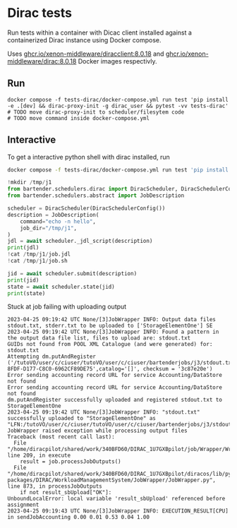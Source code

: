 # Dirac tests

Run tests within a container with Dicac client installed against a containerized Dirac instance using Docker compose.

Uses [ghcr.io/xenon-middleware/diracclient:8.0.18](https://github.com/orgs/xenon-middleware/packages/container/package/diracclient) and [ghcr.io/xenon-middleware/dirac:8.0.18](https://github.com/orgs/xenon-middleware/packages/container/package/dirac) Docker images respectivly.

## Run

```shell
docker compose -f tests-dirac/docker-compose.yml run test 'pip install -e .[dev] && dirac-proxy-init -g dirac_user && pytest -vv tests-dirac'
# TODO move dirac-proxy-init to scheduler/filesytem code
# TODO move command inside docker-compose.yml
```

## Interactive

To get a interactive python shell with dirac installed, run

```bash
docker compose -f tests-dirac/docker-compose.yml run test 'pip install -e .[dev] && dirac-proxy-init -g dirac_user && ipython'
```

```python
!mkdir /tmp/j1
from bartender.schedulers.dirac import DiracScheduler, DiracSchedulerConfig
from bartender.schedulers.abstract import JobDescription

scheduler = DiracScheduler(DiracSchedulerConfig())
description = JobDescription(
    command="echo -n hello",
    job_dir="/tmp/j1",
)
jdl = await scheduler._jdl_script(description)
print(jdl)
!cat /tmp/j1/job.jdl
!cat /tmp/j1/job.sh

jid = await scheduler.submit(description)
print(jid)
state = await scheduler.state(jid)
print(state)
```

Stuck at job failing with uploading output

```
2023-04-25 09:19:42 UTC None/[3]JobWrapper INFO: Output data files stdout.txt, stderr.txt to be uploaded to ['StorageElementOne'] SE
2023-04-25 09:19:42 UTC None/[3]JobWrapper INFO: Found a pattern in the output data file list, files to upload are: stdout.txt
GUIDs not found from POOL XML Catalogue (and were generated) for: stdout.txt
Attempting dm.putAndRegister ('/tutoVO/user/c/ciuser/tutoVO/user/c/ciuser/bartenderjobs/j3/stdout.txt','/home/diracpilot/shared/work/340BFD60/DIRAC_1U7GXBpilot/3/stdout.txt','StorageElementOne',guid='5B466EAB-8FDF-D177-C8C0-6962CF89DE75',catalog='[]', checksum = '3c87e20e')
Error sending accounting record URL for service Accounting/DataStore not found
Error sending accounting record URL for service Accounting/DataStore not found
dm.putAndRegister successfully uploaded and registered stdout.txt to StorageElementOne
2023-04-25 09:19:42 UTC None/[3]JobWrapper INFO: "stdout.txt" successfully uploaded to "StorageElementOne" as "LFN:/tutoVO/user/c/ciuser/tutoVO/user/c/ciuser/bartenderjobs/j3/stdout.txt"
JobWrapper raised exception while processing output files
Traceback (most recent call last):
  File "/home/diracpilot/shared/work/340BFD60/DIRAC_1U7GXBpilot/job/Wrapper/Wrapper_3", line 209, in execute
    result = job.processJobOutputs()
  File "/home/diracpilot/shared/work/340BFD60/DIRAC_1U7GXBpilot/diracos/lib/python3.9/site-packages/DIRAC/WorkloadManagementSystem/JobWrapper/JobWrapper.py", line 873, in processJobOutputs
    if not result_sbUpload["OK"]:
UnboundLocalError: local variable 'result_sbUpload' referenced before assignment
2023-04-25 09:19:43 UTC None/[3]JobWrapper INFO: EXECUTION_RESULT[CPU] in sendJobAccounting 0.00 0.01 0.53 0.04 1.00
```
